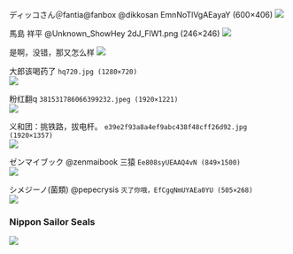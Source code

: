 ディッコさん＠fantia@fanbox
@dikkosan
EmnNoTlVgAEayaY (600×406)
<img src="https://pbs.twimg.com/media/EmnNoTlVgAEayaY?format=jpg&name=orig">

馬島 祥平
@Unknown_ShowHey
2dJ_FlW1.png (246×246)
<img src="https://pbs.twimg.com/profile_images/1243233052135804928/2dJ_FlW1.png">

是啊，没错，那又怎么样
![](http://tiebapic.baidu.com/forum/pic/item/f3eeab8da977391267f9f13fef198618347ae2fb.jpg)

大郎该喝药了
`hq720.jpg (1280×720)`<br>
![](https://i.ytimg.com/vi/ZVkz4owtvIg/hq720.jpg)

粉红翻q
`381531786066399232.jpeg (1920×1221)`<br>
![](https://media.dwnews.net/hk01/3872xihq0IQaBg2TwKjLSAO3RqE=/320*0/media/images/dw/20200912/381531786066399232.jpeg)

义和团：挑铁路，拔电杆。
`e39e2f93a8a4ef9abc438f48cff26d92.jpg (1920×1357)`<br>
![](https://media.dwnews.net/dw/a3ZUIcCzMbFY3EmqXeN6Ljz1rfA%3D/320*0/media/images/dw/e39e2f93a8a4ef9abc438f48cff26d92.jpg)

ゼンマイブック
@zenmaibook
三猿
`Ee808syUEAAQ4vN (849×1500)`<br>
![](https://pbs.twimg.com/media/Ee808syUEAAQ4vN?format=jpg&name=orig)

シメジーノ(菌類)
@pepecrysis
`灭了你哦，EfCgqNmUYAEa0YU (505×268)`<br>
![](https://pbs.twimg.com/media/EfCgqNmUYAEa0YU?format=png&name=orig)

### Nippon Sailor Seals
![](http://fap.to/images/full/45/127/1278339083.gif)
